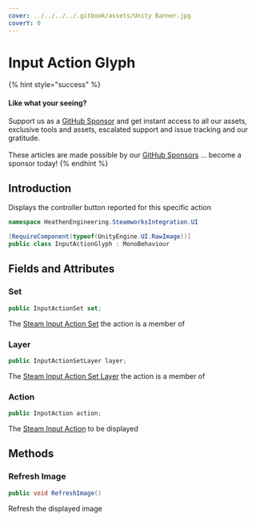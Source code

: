 ```yaml
---
cover: ../../../../.gitbook/assets/Unity Banner.jpg
coverY: 0
---
```


# Input Action Glyph

{% hint style="success" %}
#### Like what your seeing?

Support us as a [GitHub Sponsor](../../../../where-to-buy/become-a-sponsor.md) and get instant access to all our assets, exclusive tools and assets, escalated support and issue tracking and our gratitude.\
\
These articles are made possible by our [GitHub Sponsors](../../../../where-to-buy/become-a-sponsor.md) ... become a sponsor today!
{% endhint %}

## Introduction

Displays the controller button reported for this specific action

```csharp
namespace HeathenEngineering.SteamworksIntegration.UI
```

```csharp
[RequireComponent(typeof(UnityEngine.UI.RawImage))]
public class InputActionGlyph : MonoBehaviour
```

## Fields and Attributes

### Set

```csharp
public InputActionSet set;
```

The [Steam Input Action Set](../classes/input-action-set.md) the action is a member of

### Layer

```csharp
public InputActionSetLayer layer;
```

The [Steam Input Action Set Layer](../classes/input-action-set-layer.md) the action is a member of

### Action

```csharp
public InputAction action;
```

The [Steam Input Action](../classes/input-action.md) to be displayed

## Methods

### Refresh Image

```csharp
public void RefreshImage()
```

Refresh the displayed image

